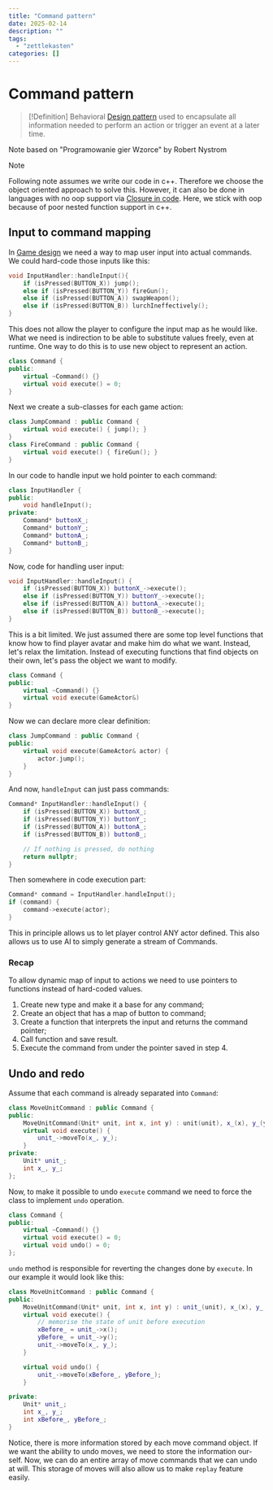 ```yaml
---
title: "Command pattern"
date: 2025-02-14
description: ""
tags: 
  - "zettlekasten"
categories: []
---
```


# Command pattern
> [!Definition]
>  Behavioral [Design pattern](Design%20pattern) used to encapsulate all information needed to perform an action or trigger an event at a later time. 

Note based on "Programowanie gier Wzorce" by Robert Nystrom

> [!Note]
> Following note assumes we write our code in c++. Therefore we choose the
> object oriented approach to solve this. However, it can also be done in
> languages with no oop support via [Closure in code](zettelkasten/Closure%20in%20code.md). Here, we stick with oop
> because of poor nested function support in c++.

## Input to command mapping
In [Game design](Game%20design) we need a way to map user input into actual commands. We could hard-code those inputs like this:
```c++
void InputHandler::handleInput(){
	if (isPressed(BUTTON_X)) jump();
	else if (isPressed(BUTTON_Y)) fireGun();
	else if (isPressed(BUTTON_A)) swapWeapon();
	else if (isPressed(BUTTON_B)) lurchIneffectively();
}
```
This does not allow the player to configure the input map as he would like.
What we need is indirection to be able to substitute values freely, even at
runtime. One way to do this is to use new object to represent an action.
```c++
class Command {
public:
	virtual ~Command() {}
	virtual void execute() = 0;
}
```

Next we create a sub-classes for each game action:
```c++
class JumpCommand : public Command {
	virtual void execute() { jump(); }
}
class FireCommand : public Command {
	virtual void execute() { fireGun(); }
}
```

In our code to handle input we hold pointer to each command:
```c++
class InputHandler {
public:
	void handleInput();
private:
	Command* buttonX_;
	Command* buttonY_;
	Command* buttonA_;
	Command* buttonB_;
}
```

Now, code for handling user input:
```c++
void InputHandler::handleInput() {
	if (isPressed(BUTTON_X)) buttonX_->execute();
	else if (isPressed(BUTTON_Y)) buttonY_->execute();
	else if (isPressed(BUTTON_A)) buttonA_->execute();
	else if (isPressed(BUTTON_B)) buttonB_->execute();
}
```

This is a bit limited. We just assumed there are some top level functions that know how to find player avatar and make him do what we want. Instead, let's relax the limitation. Instead of executing functions that find objects on their own, let's pass the object we want to modify. 
```c++
class Command {
public:
	virtual ~Command() {}
	virtual void execute(GameActor&)
}
```

Now we can declare more clear definition:
```c++
class JumpCommand : public Command {
public:
	virtual void execute(GameActor& actor) {
		actor.jump();
	}
}
```

And now, `handleInput` can just pass commands:
```c++
Command* InputHandler::handleInput() {
	if (isPressed(BUTTON_X)) buttonX_;
	if (isPressed(BUTTON_Y)) buttonY_;
	if (isPressed(BUTTON_A)) buttonA_;
	if (isPressed(BUTTON_B)) buttonB_;

	// If nothing is pressed, do nothing
	return nullptr;
}
```

Then somewhere in code execution part:
```c++
Command* command = InputHandler.handleInput();
if (command) {
	command->execute(actor);
}
```

This in principle allows us to let player control ANY actor defined. This also allows us to use AI to simply generate a stream of Commands.

### Recap
To allow dynamic map of input to actions we need to use pointers to functions instead of hard-coded values. 
1. Create new type and make it a base for any command;
2. Create an object that has a map of button to command;
3. Create a function that interprets the input and returns the command pointer;
4. Call function and save result.
5. Execute the command from under the pointer saved in step 4.

## Undo and redo 
Assume that each command is already separated into `Command`:
```c++
class MoveUnitCommand : public Command {
public:
	MoveUnitCommand(Unit* unit, int x, int y) : unit(unit), x_(x), y_(y) {}
	virtual void execute() {
		unit_->moveTo(x_, y_);
	}
private:
	Unit* unit_;
	int x_, y_;
};
```

Now, to make it possible to undo `execute` command we need to force the class to implement `undo` operation.
```c++
class Command {
public:
    virtual ~Command() {}
    virtual void execute() = 0;
    virtual void undo() = 0;
};
```

`undo` method is responsible for reverting the changes done by `execute`. In our example it would look like this:
```c++
class MoveUnitCommand : public Command {
public: 
    MoveUnitCommand(Unit* unit, int x, int y) : unit_(unit), x_(x), y_(y), xBefore_(0), yBefore_(0) {}
    virtual void execute() {
        // memorise the state of unit before execution
        xBefore_ = unit_->x();
        yBefore_ = unit_->y();
        unit_->moveTo(x_, y_);
    }

    virtual void undo() {
        unit_->moveTo(xBefore_, yBefore_);
    }

private:
    Unit* unit_;
    int x_, y_;
    int xBefore_, yBefore_;
}
```

Notice, there is more information stored by each move command object. If we want the ability to undo moves, we need to store the information our-self.
Now, we can do an entire array of move commands that we can undo at will. This storage of moves will also allow us to make `replay` feature easily.

